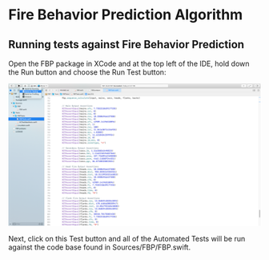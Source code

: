 # Fire Behavior Prediction Algorithm

## Running tests against Fire Behavior Prediction

Open the FBP package in XCode and at the top left of the IDE, hold down the Run button and choose the Run Test button:

![Run Test](/choose_test.png)

Next, click on this Test button and all of the Automated Tests will be run against the code base found in Sources/FBP/FBP.swift.
